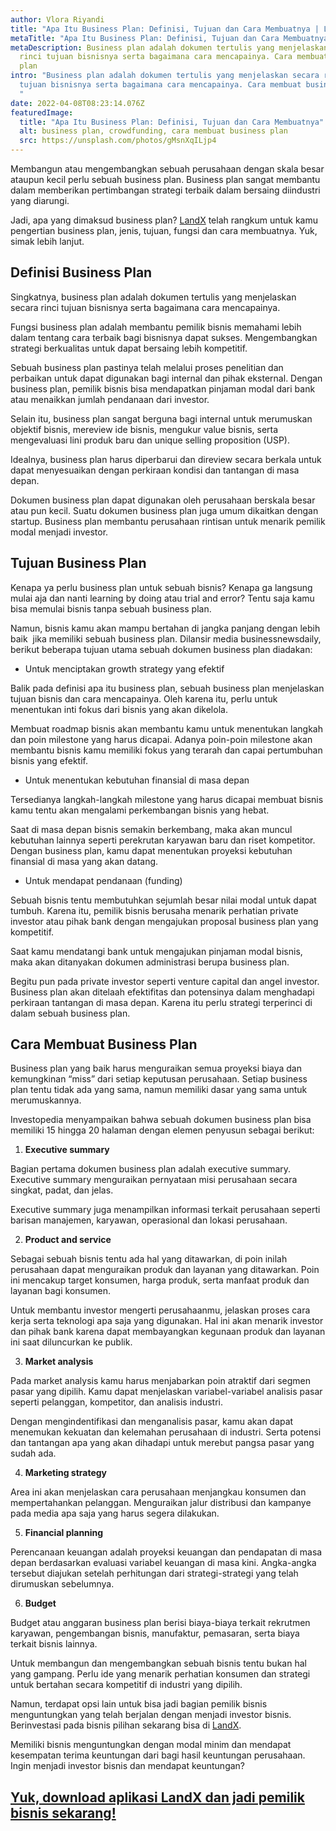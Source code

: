 ```yaml
---
author: Vlora Riyandi
title: "Apa Itu Business Plan: Definisi, Tujuan dan Cara Membuatnya | LandX"
metaTitle: "Apa Itu Business Plan: Definisi, Tujuan dan Cara Membuatnya | LandX"
metaDescription: Business plan adalah dokumen tertulis yang menjelaskan secara
  rinci tujuan bisnisnya serta bagaimana cara mencapainya. Cara membuat business
  plan
intro: "Business plan adalah dokumen tertulis yang menjelaskan secara rinci
  tujuan bisnisnya serta bagaimana cara mencapainya. Cara membuat business plan
  "
date: 2022-04-08T08:23:14.076Z
featuredImage:
  title: "Apa Itu Business Plan: Definisi, Tujuan dan Cara Membuatnya"
  alt: business plan, crowdfunding, cara membuat business plan
  src: https://unsplash.com/photos/gMsnXqILjp4
---
```

Membangun atau mengembangkan sebuah perusahaan dengan skala besar ataupun kecil perlu sebuah business plan. Business plan sangat membantu dalam memberikan pertimbangan strategi terbaik dalam bersaing diindustri yang diarungi. 

Jadi, apa yang dimaksud business plan? [LandX](https://landx.id/) telah rangkum untuk kamu pengertian business plan, jenis, tujuan, fungsi dan cara membuatnya. Yuk, simak lebih lanjut.

## Definisi Business Plan

Singkatnya, business plan adalah dokumen tertulis yang menjelaskan secara rinci tujuan bisnisnya serta bagaimana cara mencapainya. 

Fungsi business plan adalah membantu pemilik bisnis memahami lebih dalam tentang cara terbaik bagi bisnisnya dapat sukses. Mengembangkan strategi berkualitas untuk dapat bersaing lebih kompetitif.

Sebuah business plan pastinya telah melalui proses penelitian dan perbaikan untuk dapat digunakan bagi internal dan pihak eksternal. Dengan business plan, pemilik bisnis bisa mendapatkan pinjaman modal dari bank atau menaikkan jumlah pendanaan dari investor. 

Selain itu, business plan sangat berguna bagi internal untuk merumuskan objektif bisnis, mereview ide bisnis, mengukur value bisnis, serta mengevaluasi lini produk baru dan unique selling proposition (USP). 

Idealnya, business plan harus diperbarui dan direview secara berkala untuk dapat menyesuaikan dengan perkiraan kondisi dan tantangan di masa depan.

Dokumen business plan dapat digunakan oleh perusahaan berskala besar atau pun kecil. Suatu dokumen business plan juga umum dikaitkan dengan startup. Business plan membantu perusahaan rintisan untuk menarik pemilik modal menjadi investor.

## Tujuan Business Plan

Kenapa ya perlu business plan untuk sebuah bisnis? Kenapa ga langsung mulai aja dan nanti learning by doing atau trial and error? Tentu saja kamu bisa memulai bisnis tanpa sebuah business plan. 

Namun, bisnis kamu akan mampu bertahan di jangka panjang dengan lebih baik  jika memiliki sebuah business plan. Dilansir media businessnewsdaily, berikut beberapa tujuan utama sebuah dokumen business plan diadakan:

* Untuk menciptakan growth strategy yang efektif

Balik pada definisi apa itu business plan, sebuah business plan menjelaskan tujuan bisnis dan cara mencapainya. Oleh karena itu, perlu untuk menentukan inti fokus dari bisnis yang akan dikelola. 

Membuat roadmap bisnis akan membantu kamu untuk menentukan langkah dan poin milestone yang harus dicapai. Adanya poin-poin milestone akan membantu bisnis kamu memiliki fokus yang terarah dan capai pertumbuhan bisnis yang efektif.

* Untuk menentukan kebutuhan finansial di masa depan

Tersedianya langkah-langkah milestone yang harus dicapai membuat bisnis kamu tentu akan mengalami perkembangan bisnis yang hebat. 

Saat di masa depan bisnis semakin berkembang, maka akan muncul kebutuhan lainnya seperti perekrutan karyawan baru dan riset kompetitor. Dengan business plan, kamu dapat menentukan proyeksi kebutuhan finansial di masa yang akan datang.

* Untuk mendapat pendanaan (funding)

Sebuah bisnis tentu membutuhkan sejumlah besar nilai modal untuk dapat tumbuh. Karena itu, pemilik bisnis berusaha menarik perhatian private investor atau pihak bank dengan mengajukan proposal business plan yang kompetitif.

Saat kamu mendatangi bank untuk mengajukan pinjaman modal bisnis, maka akan ditanyakan dokumen administrasi berupa business plan. 

Begitu pun pada private investor seperti venture capital dan angel investor. Business plan akan ditelaah efektifitas dan potensinya dalam menghadapi perkiraan tantangan di masa depan. Karena itu perlu strategi terperinci di dalam sebuah business plan.

## Cara Membuat Business Plan

Business plan yang baik harus menguraikan semua proyeksi biaya dan kemungkinan “miss” dari setiap keputusan perusahaan. Setiap business plan tentu tidak ada yang sama, namun memiliki dasar yang sama untuk merumuskannya.

Investopedia menyampaikan bahwa sebuah dokumen business plan bisa memiliki 15 hingga 20 halaman dengan elemen penyusun sebagai berikut:

1. **Executive summary**

Bagian pertama dokumen business plan adalah executive summary. Executive summary menguraikan pernyataan misi perusahaan secara singkat, padat, dan jelas. 

Executive summary juga menampilkan informasi terkait perusahaan seperti barisan manajemen, karyawan, operasional dan lokasi perusahaan.

2. **Product and service**

Sebagai sebuah bisnis tentu ada hal yang ditawarkan, di poin inilah perusahaan dapat menguraikan produk dan layanan yang ditawarkan. Poin ini mencakup target konsumen, harga produk, serta manfaat produk dan layanan bagi konsumen.

Untuk membantu investor mengerti perusahaanmu, jelaskan proses cara kerja serta teknologi apa saja yang digunakan. Hal ini akan menarik investor dan pihak bank karena dapat membayangkan kegunaan produk dan layanan ini saat diluncurkan ke publik.

3. **Market analysis**

Pada market analysis kamu harus menjabarkan poin atraktif dari segmen pasar yang dipilih. Kamu dapat menjelaskan variabel-variabel analisis pasar seperti pelanggan, kompetitor, dan analisis industri.

Dengan mengindentifikasi dan menganalisis pasar, kamu akan dapat menemukan kekuatan dan kelemahan perusahaan di industri. Serta potensi dan tantangan apa yang akan dihadapi untuk merebut pangsa pasar yang sudah ada.

4. **Marketing strategy**

Area ini akan menjelaskan cara perusahaan menjangkau konsumen dan mempertahankan pelanggan. Menguraikan jalur distribusi dan kampanye pada media apa saja yang harus segera dilakukan.

5. **Financial planning**

Perencanaan keuangan adalah proyeksi keuangan dan pendapatan di masa depan berdasarkan evaluasi variabel keuangan di masa kini. Angka-angka tersebut diajukan setelah perhitungan dari strategi-strategi yang telah dirumuskan sebelumnya. 

6. **Budget** 

Budget atau anggaran business plan berisi biaya-biaya terkait rekrutmen karyawan, pengembangan bisnis, manufaktur, pemasaran, serta biaya terkait bisnis lainnya.

Untuk membangun dan mengembangkan sebuah bisnis tentu bukan hal yang gampang. Perlu ide yang menarik perhatian konsumen dan strategi untuk bertahan secara kompetitif di industri yang dipilih.

Namun, terdapat opsi lain untuk bisa jadi bagian pemilik bisnis menguntungkan yang telah berjalan dengan menjadi investor bisnis. Berinvestasi pada bisnis pilihan sekarang bisa di [LandX](https://landx.id/).

Memiliki bisnis menguntungkan dengan modal minim dan mendapat kesempatan terima keuntungan dari bagi hasil keuntungan perusahaan. Ingin menjadi investor bisnis dan mendapat keuntungan?

## [Yuk, download aplikasi LandX dan jadi pemilik bisnis sekarang!](https://landx.id/)